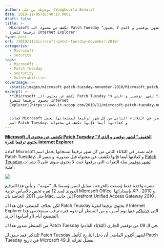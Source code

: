 ```yaml
---
author: يوغرطة بن علي (Youghourta Benali)
date: 2010-11-05T16:40:17.000Z
draft: false
title: >-
  Microsoft تكشف عن محتوى الـ Patch Tuesday "الخفيف" لشهر نوفمبر و الذي لا يحتوي
  ترقيعا لثغرة Internet Explorer 
type: post
url: /2010/11/microsoft-patch-tuesday-november-2010/
categories:
  - Microsoft
  - Security
tags:
  - Microsoft
  - Patch Tuesday
  - secrurity
  - Vulnerabilities
coverImage: >-
  /static/images/microsoft-patch-tuesday-november-2010/Microsoft_patch_tuesday.jpg
excerpt: >-
  **[Microsoft تكشف عن محتوى الـ Patch Tuesday "الخفيف" لشهر نوفمبر و الذي لا
  يحتوي ترقيعا لثغرة Internet
  Explorer](https://www.it-scoop.com/2010/11/microsoft-patch-tuesday-november-2010)**


  كعادة Microsoft فإنه تصدر في الثلاثاء الثاني من كل شهر ترقيعا لمنتجاتها يحمل
  اسم Patch Tuesday، و كعادتها أيضا فإنها تكشف عن محتواه
---
```

**[Microsoft تكشف عن محتوى الـ Patch Tuesday "الخفيف" لشهر نوفمبر و الذي لا يحتوي ترقيعا لثغرة Internet Explorer](https://www.it-scoop.com/2010/11/microsoft-patch-tuesday-november-2010)**

كعادة Microsoft فإنه تصدر في الثلاثاء الثاني من كل شهر ترقيعا لمنتجاتها يحمل اسم Patch Tuesday، و كعادتها أيضا فإنها تكشف عن محتواه قبل صدوره، و يتميز الـ [Patch Teusday لشهر نوفمبر](http://www.microsoft.com/technet/security/bulletin/ms10-nov.mspx) بقلة الثغرات التي يرقعها حيث لا يحتوي سوى على 3 نشرات أمنية.

![](/static/images/microsoft-patch-tuesday-november-2010/Microsoft_patch_tuesday.jpg)

نشرة واحدة فقط وُصفت بالحرجة ، مقابل اثنتين وُسمتا بالـ "مهمة"، و يأتي هذا الترقيع الدوري لسد 12 ثغرة تخص بالأساس حزمة Microsoft Office  بإصداراتها XP ، 2010 و حتى 2011  الخاصة بالـ Mac، إلى جانب Forefront Unified Access Gateway 2010 .

لكن بخلاف المنتظر، فإن هذا الـ Patch Teusday لا يحتوي ترقيعا لثغرة Internet Explorer التي [حدثناكم](https://www.it-scoop.com/2010/11/microsoft-internet-explorer-zero-day-vunlerability/) عنها يوم أمس، و من المنتظر أن تدوم فترة ترقب مستخدمي هذا المتصفح أيام (أو أسابيع) أخرى.

من المنتظر صدور هذا الـ Patch Tuesday في الـ 09 من نوفمبر الجاري (الثلاثاء القادم).

للتذكير فقد سبق للـ [Patch Tuesday لشهر أكتوبر الماضي](https://www.it-scoop.com/2010/10/patch-tuesday-october-2010/) أن دخل التاريخ كأثقل Patch Tuesday في تاريخ Microsoft بفضل ثغراته الـ 49.
